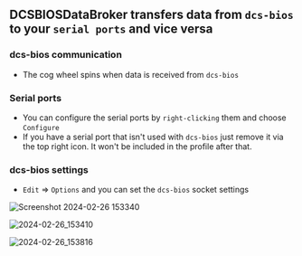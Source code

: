 ## DCSBIOSDataBroker transfers data from ```dcs-bios``` to your ```serial ports``` and vice versa


### dcs-bios communication
* The cog wheel spins when data is received from ```dcs-bios```

### Serial ports
* You can configure the serial ports by ```right-clicking``` them and choose ```Configure```
* If you have a serial port that isn't used with ```dcs-bios``` just remove it via the top right icon. It won't be included in the profile after that.

### dcs-bios settings
* ```Edit``` => ```Options``` and you can set the ```dcs-bios``` socket settings


![Screenshot 2024-02-26 153340](https://github.com/DCS-Skunkworks/DCSBIOSDataBroker/assets/10453261/9ade9dc5-57fb-4670-bec3-4adb4c7d13ca)

![2024-02-26_153410](https://github.com/DCS-Skunkworks/DCSBIOSDataBroker/assets/10453261/3a5d8b08-67ff-40e9-8ced-1724f7ca6290)

![2024-02-26_153816](https://github.com/DCS-Skunkworks/DCSBIOSDataBroker/assets/10453261/1e52f52b-3f48-470b-9450-2d60ff45c1c9)

